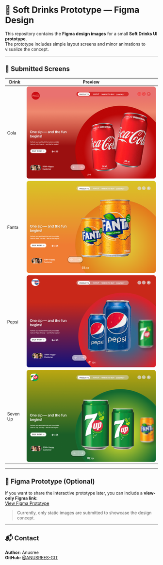 # 🥤 Soft Drinks Prototype — Figma Design

This repository contains the **Figma design images** for a small **Soft Drinks UI prototype**.  
The prototype includes simple layout screens and minor animations to visualize the concept.

---

## 🎨 Submitted Screens

| Drink | Preview |
|-------|---------|
| Cola | ![Cola](cola.png) |
| Fanta | ![Fanta](fanta.png) |
| Pepsi | ![Pepsi](pepsi.png) |
| Seven Up | ![Seven Up](sevenup.png) |

---

## 🔗 Figma Prototype (Optional)

If you want to share the interactive prototype later, you can include a **view-only Figma link**:  
[View Figma Prototype](https://www.figma.com/design/oKogVDUfZizGWQXa2oRniu/softdrinks?node-id=0-1&t=BMWrGm08xUO7HBsD-1)  

> Currently, only static images are submitted to showcase the design concept.

---

## 📬 Contact

**Author:** Anusree  
**GitHub:** [@ANUSREES-GIT](https://github.com/ANUSREES-GIT)
